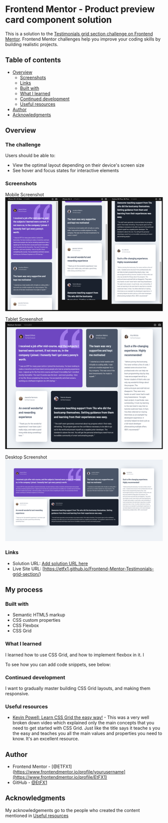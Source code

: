 # Frontend Mentor - Product preview card component solution


This is a solution to the [Testimonials grid section challenge on Frontend Mentor](https://www.frontendmentor.io/challenges/testimonials-grid-section-Nnw6J7Un7). Frontend Mentor challenges help you improve your coding skills by building realistic projects. 

## Table of contents

- [Overview](#overview)
  - [Screenshots](#screenshots)
  - [Links](#links)
  - [Built with](#built-with)
  - [What I learned](#what-i-learned)
  - [Continued development](#continued-development)
  - [Useful resources](#useful-resources)
- [Author](#author)
- [Acknowledgments](#acknowledgments)

## Overview

### The challenge

Users should be able to:

- View the optimal layout depending on their device's screen size
- See hover and focus states for interactive elements

### Screenshots

Mobile Screenshot
![](./solution-screenshots/mobile%20screenshot.png)

Tablet Screenshot
![](./solution-screenshots/tablet-screenshot.png)

Desktop Screenshot
![](./solution-screenshots/laptop-desktop-screenshot.png)



### Links

- Solution URL: [Add solution URL here](https://github.com/EtFX1/Frontend-Mentor-Testimonials-grid-section)
- Live Site URL: [https://etfx1.github.io/Frontend-Mentor-Testimonials-grid-section/)

## My process

### Built with

- Semantic HTML5 markup
- CSS custom properties
- CSS Flexbox
- CSS Grid


### What I learned

I learned how to use CSS Grid, and how to implement flexbox in it. I

To see how you can add code snippets, see below:


### Continued development

I want to gradually master building CSS Grid layouts, and making them responsive.

### Useful resources

- [Kevin Powell: Learn CSS Grid the easy way!](https://www.youtube.com/watch?v=rg7Fvvl3taU) - This was a very well broken down video which explained only the main concepts that you need to get started with CSS Grid. Just like the title says it teache s you the easy and teaches you all the main values and properties you need to know. It's an excellent resource.


## Author

- Frontend Mentor - [@ETFX1](https://www.frontendmentor.io/profile/yourusername](https://www.frontendmentor.io/profile/EtFX1)
- GitHub - [@EtFX1](https://github.com/EtFX1)

## Acknowledgments

My acknowledgements go to the people who created the content mentioned in [Useful resources](#useful-resources)
